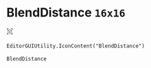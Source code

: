 # BlendDistance `16x16`
<img src="/img/BlendDistance.png" width=16 height=16>

``` CSharp
EditorGUIUtility.IconContent("BlendDistance")
```
```
BlendDistance
```
